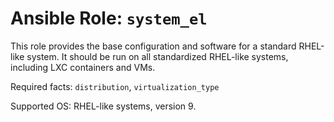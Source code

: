 # Ansible Role: `system_el`

This role provides the base configuration and software for a standard RHEL-like system.
It should be run on all standardized RHEL-like systems, including LXC containers and VMs.

Required facts: `distribution`, `virtualization_type`

Supported OS: RHEL-like systems, version 9.

